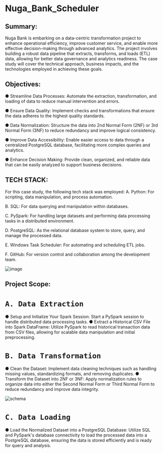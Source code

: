# Nuga_Bank_Scheduler

## Summary:
Nuga Bank is embarking on a data-centric transformation project to
enhance operational efficiency, improve customer service, and enable more
effective decision-making through advanced analytics. The project involves
building a robust data pipeline that extracts, transforms, and loads (ETL)
data, allowing for better data governance and analytics readiness. The case
study will cover the technical approach, business impacts, and the
technologies employed in achieving these goals.

## Objectives:
● Streamline Data Processes: Automate the extraction, transformation, and
loading of data to reduce manual intervention and errors.

● Ensure Data Quality: Implement checks and transformations that ensure the
data adheres to the highest quality standards.

● Data Normalization: Structure the data into 2nd Normal Form (2NF) or 3rd
Normal Form (3NF) to reduce redundancy and improve logical consistency.

● Improve Data Accessibility: Enable easier access to data through a
centralized PostgreSQL database, facilitating more complex queries and
analytics.

● Enhance Decision Making: Provide clean, organized, and reliable data that
can be easily analyzed to support business decisions.

## TECH STACK:
For this case study, the following tech stack was employed:
A. Python: For scripting, data manipulation, and process automation.

B. SQL: For data querying and manipulation within databases.

C. PySpark: For handling large datasets and performing data processing tasks in a
distributed environment.

D. PostgreSQL: As the relational database system to store, query, and manage the
processed data.

E. Windows Task Scheduler: For automating and scheduling ETL jobs.

F. GitHub: For version control and collaboration among the development team.

![image](https://github.com/user-attachments/assets/2ac17eeb-384e-4608-b6f6-fa42ac22a936)

## Project Scope:
# `A. Data Extraction`
● Setup and Initialize Your Spark Session: Start a PySpark session to handle distributed data processing
tasks.
● Extract a Historical CSV File into Spark DataFrame: Utilize PySpark to read historical transaction data from
CSV files, allowing for scalable data manipulation and initial preprocessing.
# `B. Data Transformation`
● Clean the Dataset: Implement data cleaning techniques such as handling missing values, standardizing
formats, and removing duplicates.
● Transform the Dataset into 2NF or 3NF: Apply normalization rules to organize data into either the Second
Normal Form or Third Normal Form to reduce redundancy and improve data integrity.

![schema](https://github.com/user-attachments/assets/c9285e25-57d2-435d-9cd7-bc3acd494dcd)


# `C. Data Loading`
● Load the Normalized Dataset into a PostgreSQL Database: Utilize SQL and PySpark's database connectivity
to load the processed data into a PostgreSQL database, ensuring the data is stored efficiently and is ready
for query and analysis.
